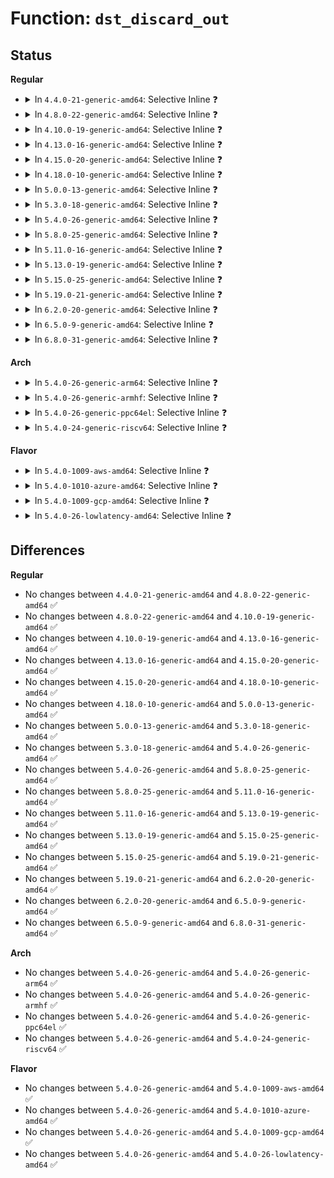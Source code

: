 # Function: <code>dst_discard_out</code>

## Status
<b>Regular</b>
<ul>
<li>
<details>
<summary>In <code>4.4.0-21-generic-amd64</code>: Selective Inline ❓</summary>

```c
int dst_discard_out(struct net * net, struct sock * sk, struct sk_buff * skb)
```

```json
{
  "name": "dst_discard_out",
  "collision_type": "Unique Global",
  "inline_type": "Selective",
  "funcs": [
    {
      "addr": 18446744071586330480,
      "name": "dst_discard_out",
      "external": true,
      "loc": "net/core/dst.c:147",
      "file": "net/core/dst.c",
      "inline": "not declared, inlined",
      "caller_inline": [
        "net/core/dst.c:dst_discard"
      ],
      "caller_func": [
        "net/ipv4/route.c:dst_discard",
        "net/xfrm/xfrm_policy.c:dst_discard",
        "net/ipv6/route.c:dst_discard",
        "net/ipv6/exthdrs.c:dst_discard"
      ]
    }
  ],
  "symbols": [
    {
      "addr": 18446744071586330480,
      "name": "dst_discard_out",
      "section": ".text",
      "bind": "STB_GLOBAL",
      "size": 21
    }
  ]
}
```
</details>
</li>
<li>
<details>
<summary>In <code>4.8.0-22-generic-amd64</code>: Selective Inline ❓</summary>

```c
int dst_discard_out(struct net * net, struct sock * sk, struct sk_buff * skb)
```

```json
{
  "name": "dst_discard_out",
  "collision_type": "Unique Global",
  "inline_type": "Selective",
  "funcs": [
    {
      "addr": 18446744071586763252,
      "name": "dst_discard_out",
      "external": true,
      "loc": "net/core/dst.c:147",
      "file": "net/core/dst.c",
      "inline": "not declared, inlined",
      "caller_inline": [
        "net/core/dst.c:dst_discard"
      ],
      "caller_func": [
        "net/ipv4/route.c:dst_discard",
        "net/xfrm/xfrm_policy.c:dst_discard",
        "net/ipv6/route.c:dst_discard",
        "net/ipv6/exthdrs.c:dst_discard"
      ]
    }
  ],
  "symbols": [
    {
      "addr": 18446744071586763216,
      "name": "dst_discard_out",
      "section": ".text",
      "bind": "STB_GLOBAL",
      "size": 21
    }
  ]
}
```
</details>
</li>
<li>
<details>
<summary>In <code>4.10.0-19-generic-amd64</code>: Selective Inline ❓</summary>

```c
int dst_discard_out(struct net * net, struct sock * sk, struct sk_buff * skb)
```

```json
{
  "name": "dst_discard_out",
  "collision_type": "Unique Global",
  "inline_type": "Selective",
  "funcs": [
    {
      "addr": 18446744071586949828,
      "name": "dst_discard_out",
      "external": true,
      "loc": "net/core/dst.c:147",
      "file": "net/core/dst.c",
      "inline": "not declared, inlined",
      "caller_inline": [
        "net/core/dst.c:dst_discard"
      ],
      "caller_func": [
        "net/ipv4/route.c:dst_discard",
        "net/xfrm/xfrm_policy.c:dst_discard",
        "net/ipv6/route.c:dst_discard",
        "net/ipv6/exthdrs.c:dst_discard"
      ]
    }
  ],
  "symbols": [
    {
      "addr": 18446744071586949792,
      "name": "dst_discard_out",
      "section": ".text",
      "bind": "STB_GLOBAL",
      "size": 21
    }
  ]
}
```
</details>
</li>
<li>
<details>
<summary>In <code>4.13.0-16-generic-amd64</code>: Selective Inline ❓</summary>

```c
int dst_discard_out(struct net * net, struct sock * sk, struct sk_buff * skb)
```

```json
{
  "name": "dst_discard_out",
  "collision_type": "Unique Global",
  "inline_type": "Selective",
  "funcs": [
    {
      "addr": 18446744071587075524,
      "name": "dst_discard_out",
      "external": true,
      "loc": "net/core/dst.c:45",
      "file": "net/core/dst.c",
      "inline": "not declared, inlined",
      "caller_inline": [
        "net/core/dst.c:dst_discard"
      ],
      "caller_func": [
        "net/ipv4/route.c:dst_discard",
        "net/xfrm/xfrm_policy.c:dst_discard",
        "net/ipv6/route.c:dst_discard",
        "net/ipv6/exthdrs.c:dst_discard"
      ]
    }
  ],
  "symbols": [
    {
      "addr": 18446744071587075488,
      "name": "dst_discard_out",
      "section": ".text",
      "bind": "STB_GLOBAL",
      "size": 21
    }
  ]
}
```
</details>
</li>
<li>
<details>
<summary>In <code>4.15.0-20-generic-amd64</code>: Selective Inline ❓</summary>

```c
int dst_discard_out(struct net * net, struct sock * sk, struct sk_buff * skb)
```

```json
{
  "name": "dst_discard_out",
  "collision_type": "Unique Global",
  "inline_type": "Selective",
  "funcs": [
    {
      "addr": 18446744071587577044,
      "name": "dst_discard_out",
      "external": true,
      "loc": "net/core/dst.c:45",
      "file": "net/core/dst.c",
      "inline": "not declared, inlined",
      "caller_inline": [
        "net/core/dst.c:dst_discard"
      ],
      "caller_func": [
        "net/ipv4/route.c:dst_discard",
        "net/xfrm/xfrm_policy.c:dst_discard",
        "net/ipv6/route.c:dst_discard",
        "net/ipv6/exthdrs.c:dst_discard"
      ]
    }
  ],
  "symbols": [
    {
      "addr": 18446744071587577008,
      "name": "dst_discard_out",
      "section": ".text",
      "bind": "STB_GLOBAL",
      "size": 21
    }
  ]
}
```
</details>
</li>
<li>
<details>
<summary>In <code>4.18.0-10-generic-amd64</code>: Selective Inline ❓</summary>

```c
int dst_discard_out(struct net * net, struct sock * sk, struct sk_buff * skb)
```

```json
{
  "name": "dst_discard_out",
  "collision_type": "Unique Global",
  "inline_type": "Selective",
  "funcs": [
    {
      "addr": 18446744071587886160,
      "name": "dst_discard_out",
      "external": true,
      "loc": "net/core/dst.c:46",
      "file": "net/core/dst.c",
      "inline": "not declared, inlined",
      "caller_inline": [
        "net/core/dst.c:dst_discard"
      ],
      "caller_func": [
        "net/ipv4/route.c:dst_discard",
        "net/xfrm/xfrm_policy.c:dst_discard",
        "net/ipv6/route.c:dst_discard",
        "net/ipv6/exthdrs.c:dst_discard"
      ]
    }
  ],
  "symbols": [
    {
      "addr": 18446744071587886128,
      "name": "dst_discard_out",
      "section": ".text",
      "bind": "STB_GLOBAL",
      "size": 21
    }
  ]
}
```
</details>
</li>
<li>
<details>
<summary>In <code>5.0.0-13-generic-amd64</code>: Selective Inline ❓</summary>

```c
int dst_discard_out(struct net * net, struct sock * sk, struct sk_buff * skb)
```

```json
{
  "name": "dst_discard_out",
  "collision_type": "Unique Global",
  "inline_type": "Selective",
  "funcs": [
    {
      "addr": 18446744071588027920,
      "name": "dst_discard_out",
      "external": true,
      "loc": "net/core/dst.c:46",
      "file": "net/core/dst.c",
      "inline": "not declared, inlined",
      "caller_inline": [
        "net/core/dst.c:dst_discard"
      ],
      "caller_func": [
        "net/ipv4/route.c:dst_discard",
        "net/xfrm/xfrm_policy.c:dst_discard",
        "net/ipv6/route.c:dst_discard",
        "net/ipv6/exthdrs.c:dst_discard"
      ]
    }
  ],
  "symbols": [
    {
      "addr": 18446744071588027888,
      "name": "dst_discard_out",
      "section": ".text",
      "bind": "STB_GLOBAL",
      "size": 21
    }
  ]
}
```
</details>
</li>
<li>
<details>
<summary>In <code>5.3.0-18-generic-amd64</code>: Selective Inline ❓</summary>

```c
int dst_discard_out(struct net * net, struct sock * sk, struct sk_buff * skb)
```

```json
{
  "name": "dst_discard_out",
  "collision_type": "Unique Global",
  "inline_type": "Selective",
  "funcs": [
    {
      "addr": 18446744071588341072,
      "name": "dst_discard_out",
      "external": true,
      "loc": "net/core/dst.c:30",
      "file": "net/core/dst.c",
      "inline": "not declared, inlined",
      "caller_inline": [
        "net/core/dst.c:dst_discard"
      ],
      "caller_func": [
        "net/ipv4/route.c:dst_discard",
        "net/xfrm/xfrm_policy.c:dst_discard",
        "net/ipv6/route.c:dst_discard",
        "net/ipv6/exthdrs.c:dst_discard"
      ]
    }
  ],
  "symbols": [
    {
      "addr": 18446744071588341040,
      "name": "dst_discard_out",
      "section": ".text",
      "bind": "STB_GLOBAL",
      "size": 21
    }
  ]
}
```
</details>
</li>
<li>
<details>
<summary>In <code>5.4.0-26-generic-amd64</code>: Selective Inline ❓</summary>

```c
int dst_discard_out(struct net * net, struct sock * sk, struct sk_buff * skb)
```

```json
{
  "name": "dst_discard_out",
  "collision_type": "Unique Global",
  "inline_type": "Selective",
  "funcs": [
    {
      "addr": 18446744071588547472,
      "name": "dst_discard_out",
      "external": true,
      "loc": "net/core/dst.c:30",
      "file": "net/core/dst.c",
      "inline": "not declared, inlined",
      "caller_inline": [
        "net/core/dst.c:dst_discard"
      ],
      "caller_func": [
        "net/ipv4/route.c:dst_discard",
        "net/xfrm/xfrm_policy.c:dst_discard",
        "net/ipv6/route.c:dst_discard",
        "net/ipv6/exthdrs.c:dst_discard"
      ]
    }
  ],
  "symbols": [
    {
      "addr": 18446744071588547440,
      "name": "dst_discard_out",
      "section": ".text",
      "bind": "STB_GLOBAL",
      "size": 21
    }
  ]
}
```
</details>
</li>
<li>
<details>
<summary>In <code>5.8.0-25-generic-amd64</code>: Selective Inline ❓</summary>

```c
int dst_discard_out(struct net * net, struct sock * sk, struct sk_buff * skb)
```

```json
{
  "name": "dst_discard_out",
  "collision_type": "Unique Global",
  "inline_type": "Selective",
  "funcs": [
    {
      "addr": 18446744071589398320,
      "name": "dst_discard_out",
      "external": true,
      "loc": "net/core/dst.c:30",
      "file": "net/core/dst.c",
      "inline": "not declared, inlined",
      "caller_inline": [
        "net/core/dst.c:dst_discard"
      ],
      "caller_func": [
        "net/ipv4/route.c:dst_discard",
        "net/xfrm/xfrm_policy.c:dst_discard",
        "net/ipv6/route.c:dst_discard",
        "net/ipv6/exthdrs.c:dst_discard"
      ]
    }
  ],
  "symbols": [
    {
      "addr": 18446744071589398288,
      "name": "dst_discard_out",
      "section": ".text",
      "bind": "STB_GLOBAL",
      "size": 21
    }
  ]
}
```
</details>
</li>
<li>
<details>
<summary>In <code>5.11.0-16-generic-amd64</code>: Selective Inline ❓</summary>

```c
int dst_discard_out(struct net * net, struct sock * sk, struct sk_buff * skb)
```

```json
{
  "name": "dst_discard_out",
  "collision_type": "Unique Global",
  "inline_type": "Selective",
  "funcs": [
    {
      "addr": 18446744071589399424,
      "name": "dst_discard_out",
      "external": true,
      "loc": "net/core/dst.c:30",
      "file": "net/core/dst.c",
      "inline": "not declared, inlined",
      "caller_inline": [
        "net/core/dst.c:dst_discard"
      ],
      "caller_func": [
        "net/ipv4/route.c:dst_discard",
        "net/xfrm/xfrm_policy.c:dst_discard",
        "net/ipv6/route.c:dst_discard",
        "net/ipv6/exthdrs.c:dst_discard"
      ]
    }
  ],
  "symbols": [
    {
      "addr": 18446744071589399392,
      "name": "dst_discard_out",
      "section": ".text",
      "bind": "STB_GLOBAL",
      "size": 21
    }
  ]
}
```
</details>
</li>
<li>
<details>
<summary>In <code>5.13.0-19-generic-amd64</code>: Selective Inline ❓</summary>

```c
int dst_discard_out(struct net * net, struct sock * sk, struct sk_buff * skb)
```

```json
{
  "name": "dst_discard_out",
  "collision_type": "Unique Global",
  "inline_type": "Selective",
  "funcs": [
    {
      "addr": 18446744071589296624,
      "name": "dst_discard_out",
      "external": true,
      "loc": "net/core/dst.c:30",
      "file": "net/core/dst.c",
      "inline": "not declared, inlined",
      "caller_inline": [
        "net/core/dst.c:dst_discard"
      ],
      "caller_func": [
        "net/ipv4/route.c:dst_discard",
        "net/xfrm/xfrm_policy.c:dst_discard",
        "net/ipv6/route.c:dst_discard",
        "net/ipv6/exthdrs.c:dst_discard"
      ]
    }
  ],
  "symbols": [
    {
      "addr": 18446744071589296592,
      "name": "dst_discard_out",
      "section": ".text",
      "bind": "STB_GLOBAL",
      "size": 21
    }
  ]
}
```
</details>
</li>
<li>
<details>
<summary>In <code>5.15.0-25-generic-amd64</code>: Selective Inline ❓</summary>

```c
int dst_discard_out(struct net * net, struct sock * sk, struct sk_buff * skb)
```

```json
{
  "name": "dst_discard_out",
  "collision_type": "Unique Global",
  "inline_type": "Selective",
  "funcs": [
    {
      "addr": 18446744071590024672,
      "name": "dst_discard_out",
      "external": true,
      "loc": "net/core/dst.c:30",
      "file": "net/core/dst.c",
      "inline": "not declared, inlined",
      "caller_inline": [
        "net/core/dst.c:dst_discard"
      ],
      "caller_func": [
        "net/ipv4/route.c:dst_discard",
        "net/xfrm/xfrm_policy.c:dst_discard",
        "net/ipv6/route.c:dst_discard",
        "net/ipv6/exthdrs.c:dst_discard"
      ]
    }
  ],
  "symbols": [
    {
      "addr": 18446744071590024640,
      "name": "dst_discard_out",
      "section": ".text",
      "bind": "STB_GLOBAL",
      "size": 21
    }
  ]
}
```
</details>
</li>
<li>
<details>
<summary>In <code>5.19.0-21-generic-amd64</code>: Selective Inline ❓</summary>

```c
int dst_discard_out(struct net * net, struct sock * sk, struct sk_buff * skb)
```

```json
{
  "name": "dst_discard_out",
  "collision_type": "Unique Global",
  "inline_type": "Selective",
  "funcs": [
    {
      "addr": 18446744071591565712,
      "name": "dst_discard_out",
      "external": true,
      "loc": "net/core/dst.c:30",
      "file": "net/core/dst.c",
      "inline": "not declared, inlined",
      "caller_inline": [
        "net/core/dst.c:dst_discard"
      ],
      "caller_func": [
        "net/ipv4/route.c:dst_discard",
        "net/xfrm/xfrm_policy.c:dst_discard",
        "net/ipv6/route.c:dst_discard",
        "net/ipv6/exthdrs.c:dst_discard"
      ]
    }
  ],
  "symbols": [
    {
      "addr": 18446744071591565664,
      "name": "dst_discard_out",
      "section": ".text",
      "bind": "STB_GLOBAL",
      "size": 36
    }
  ]
}
```
</details>
</li>
<li>
<details>
<summary>In <code>6.2.0-20-generic-amd64</code>: Selective Inline ❓</summary>

```c
int dst_discard_out(struct net * net, struct sock * sk, struct sk_buff * skb)
```

```json
{
  "name": "dst_discard_out",
  "collision_type": "Unique Global",
  "inline_type": "Selective",
  "funcs": [
    {
      "addr": 18446744071593343952,
      "name": "dst_discard_out",
      "external": true,
      "loc": "net/core/dst.c:30",
      "file": "net/core/dst.c",
      "inline": "not declared, inlined",
      "caller_inline": [
        "net/core/dst.c:dst_discard"
      ],
      "caller_func": [
        "net/ipv4/route.c:dst_discard",
        "net/xfrm/xfrm_policy.c:dst_discard",
        "net/ipv6/route.c:dst_discard",
        "net/ipv6/exthdrs.c:dst_discard"
      ]
    }
  ],
  "symbols": [
    {
      "addr": 18446744071593343888,
      "name": "dst_discard_out",
      "section": ".text",
      "bind": "STB_GLOBAL",
      "size": 36
    }
  ]
}
```
</details>
</li>
<li>
<details>
<summary>In <code>6.5.0-9-generic-amd64</code>: Selective Inline ❓</summary>

```c
int dst_discard_out(struct net * net, struct sock * sk, struct sk_buff * skb)
```

```json
{
  "name": "dst_discard_out",
  "collision_type": "Unique Global",
  "inline_type": "Selective",
  "funcs": [
    {
      "addr": 18446744071593806224,
      "name": "dst_discard_out",
      "external": true,
      "loc": "net/core/dst.c:30",
      "file": "net/core/dst.c",
      "inline": "not declared, inlined",
      "caller_inline": [
        "net/core/dst.c:dst_discard"
      ],
      "caller_func": [
        "net/ipv4/route.c:dst_discard",
        "net/xfrm/xfrm_policy.c:dst_discard",
        "net/ipv6/route.c:dst_discard",
        "net/ipv6/exthdrs.c:dst_discard"
      ]
    }
  ],
  "symbols": [
    {
      "addr": 18446744071593806160,
      "name": "dst_discard_out",
      "section": ".text",
      "bind": "STB_GLOBAL",
      "size": 36
    }
  ]
}
```
</details>
</li>
<li>
<details>
<summary>In <code>6.8.0-31-generic-amd64</code>: Selective Inline ❓</summary>

```c
int dst_discard_out(struct net * net, struct sock * sk, struct sk_buff * skb)
```

```json
{
  "name": "dst_discard_out",
  "collision_type": "Unique Global",
  "inline_type": "Selective",
  "funcs": [
    {
      "addr": 18446744071594587632,
      "name": "dst_discard_out",
      "external": true,
      "loc": "net/core/dst.c:30",
      "file": "net/core/dst.c",
      "inline": "not declared, inlined",
      "caller_inline": [
        "net/core/dst.c:dst_discard"
      ],
      "caller_func": [
        "net/ipv4/route.c:dst_discard",
        "net/xfrm/xfrm_policy.c:dst_discard",
        "net/ipv6/route.c:dst_discard",
        "net/ipv6/exthdrs.c:dst_discard"
      ]
    }
  ],
  "symbols": [
    {
      "addr": 18446744071594587568,
      "name": "dst_discard_out",
      "section": ".text",
      "bind": "STB_GLOBAL",
      "size": 36
    }
  ]
}
```
</details>
</li>
</ul>
<b>Arch</b>
<ul>
<li>
<details>
<summary>In <code>5.4.0-26-generic-arm64</code>: Selective Inline ❓</summary>

```c
int dst_discard_out(struct net * net, struct sock * sk, struct sk_buff * skb)
```

```json
{
  "name": "dst_discard_out",
  "collision_type": "Unique Global",
  "inline_type": "Selective",
  "funcs": [
    {
      "addr": 18446603336502085000,
      "name": "dst_discard_out",
      "external": true,
      "loc": "net/core/dst.c:30",
      "file": "net/core/dst.c",
      "inline": "not declared, inlined",
      "caller_inline": [
        "net/core/dst.c:dst_discard"
      ],
      "caller_func": [
        "net/ipv4/route.c:dst_discard",
        "net/xfrm/xfrm_policy.c:dst_discard",
        "net/ipv6/route.c:dst_discard",
        "net/ipv6/exthdrs.c:dst_discard"
      ]
    }
  ],
  "symbols": [
    {
      "addr": 18446603336502084952,
      "name": "dst_discard_out",
      "section": ".text",
      "bind": "STB_GLOBAL",
      "size": 48
    }
  ]
}
```
</details>
</li>
<li>
<details>
<summary>In <code>5.4.0-26-generic-armhf</code>: Selective Inline ❓</summary>

```c
int dst_discard_out(struct net * net, struct sock * sk, struct sk_buff * skb)
```

```json
{
  "name": "dst_discard_out",
  "collision_type": "Unique Global",
  "inline_type": "Selective",
  "funcs": [
    {
      "addr": 3234834852,
      "name": "dst_discard_out",
      "external": true,
      "loc": "net/core/dst.c:30",
      "file": "net/core/dst.c",
      "inline": "not declared, inlined",
      "caller_inline": [
        "net/core/dst.c:dst_discard"
      ],
      "caller_func": [
        "net/ipv4/route.c:dst_discard",
        "net/xfrm/xfrm_policy.c:dst_discard",
        "net/ipv6/route.c:dst_discard",
        "net/ipv6/exthdrs.c:dst_discard"
      ]
    }
  ],
  "symbols": [
    {
      "addr": 3234834804,
      "name": "dst_discard_out",
      "section": ".text",
      "bind": "STB_GLOBAL",
      "size": 36
    }
  ]
}
```
</details>
</li>
<li>
<details>
<summary>In <code>5.4.0-26-generic-ppc64el</code>: Selective Inline ❓</summary>

```c
int dst_discard_out(struct net * net, struct sock * sk, struct sk_buff * skb)
```

```json
{
  "name": "dst_discard_out",
  "collision_type": "Unique Global",
  "inline_type": "Selective",
  "funcs": [
    {
      "addr": 13835058055295537668,
      "name": "dst_discard_out",
      "external": true,
      "loc": "net/core/dst.c:30",
      "file": "net/core/dst.c",
      "inline": "not declared, inlined",
      "caller_inline": [
        "net/core/dst.c:dst_discard"
      ],
      "caller_func": [
        "net/ipv4/route.c:dst_discard",
        "net/xfrm/xfrm_policy.c:dst_discard",
        "net/ipv6/route.c:dst_discard",
        "net/ipv6/exthdrs.c:dst_discard"
      ]
    }
  ],
  "symbols": [
    {
      "addr": 13835058055295537584,
      "name": "dst_discard_out",
      "section": ".text",
      "bind": "STB_GLOBAL",
      "size": 60
    }
  ]
}
```
</details>
</li>
<li>
<details>
<summary>In <code>5.4.0-24-generic-riscv64</code>: Selective Inline ❓</summary>

```c
int dst_discard_out(struct net * net, struct sock * sk, struct sk_buff * skb)
```

```json
{
  "name": "dst_discard_out",
  "collision_type": "Unique Global",
  "inline_type": "Selective",
  "funcs": [
    {
      "addr": 18446743936278358922,
      "name": "dst_discard_out",
      "external": true,
      "loc": "net/core/dst.c:30",
      "file": "net/core/dst.c",
      "inline": "not declared, inlined",
      "caller_inline": [
        "net/core/dst.c:dst_discard"
      ],
      "caller_func": [
        "net/ipv4/route.c:dst_discard",
        "net/xfrm/xfrm_policy.c:dst_discard",
        "net/ipv6/route.c:dst_discard",
        "net/ipv6/exthdrs.c:dst_discard"
      ]
    }
  ],
  "symbols": [
    {
      "addr": 18446743936278358878,
      "name": "dst_discard_out",
      "section": ".text",
      "bind": "STB_GLOBAL",
      "size": 44
    }
  ]
}
```
</details>
</li>
</ul>
<b>Flavor</b>
<ul>
<li>
<details>
<summary>In <code>5.4.0-1009-aws-amd64</code>: Selective Inline ❓</summary>

```c
int dst_discard_out(struct net * net, struct sock * sk, struct sk_buff * skb)
```

```json
{
  "name": "dst_discard_out",
  "collision_type": "Unique Global",
  "inline_type": "Selective",
  "funcs": [
    {
      "addr": 18446744071588154208,
      "name": "dst_discard_out",
      "external": true,
      "loc": "net/core/dst.c:30",
      "file": "net/core/dst.c",
      "inline": "not declared, inlined",
      "caller_inline": [
        "net/core/dst.c:dst_discard"
      ],
      "caller_func": [
        "net/ipv4/route.c:dst_discard",
        "net/xfrm/xfrm_policy.c:dst_discard",
        "net/ipv6/route.c:dst_discard",
        "net/ipv6/exthdrs.c:dst_discard"
      ]
    }
  ],
  "symbols": [
    {
      "addr": 18446744071588154176,
      "name": "dst_discard_out",
      "section": ".text",
      "bind": "STB_GLOBAL",
      "size": 21
    }
  ]
}
```
</details>
</li>
<li>
<details>
<summary>In <code>5.4.0-1010-azure-amd64</code>: Selective Inline ❓</summary>

```c
int dst_discard_out(struct net * net, struct sock * sk, struct sk_buff * skb)
```

```json
{
  "name": "dst_discard_out",
  "collision_type": "Unique Global",
  "inline_type": "Selective",
  "funcs": [
    {
      "addr": 18446744071587867040,
      "name": "dst_discard_out",
      "external": true,
      "loc": "net/core/dst.c:30",
      "file": "net/core/dst.c",
      "inline": "not declared, inlined",
      "caller_inline": [
        "net/core/dst.c:dst_discard"
      ],
      "caller_func": [
        "net/ipv4/route.c:dst_discard",
        "net/xfrm/xfrm_policy.c:dst_discard",
        "net/ipv6/route.c:dst_discard",
        "net/ipv6/exthdrs.c:dst_discard"
      ]
    }
  ],
  "symbols": [
    {
      "addr": 18446744071587867008,
      "name": "dst_discard_out",
      "section": ".text",
      "bind": "STB_GLOBAL",
      "size": 21
    }
  ]
}
```
</details>
</li>
<li>
<details>
<summary>In <code>5.4.0-1009-gcp-amd64</code>: Selective Inline ❓</summary>

```c
int dst_discard_out(struct net * net, struct sock * sk, struct sk_buff * skb)
```

```json
{
  "name": "dst_discard_out",
  "collision_type": "Unique Global",
  "inline_type": "Selective",
  "funcs": [
    {
      "addr": 18446744071588486032,
      "name": "dst_discard_out",
      "external": true,
      "loc": "net/core/dst.c:30",
      "file": "net/core/dst.c",
      "inline": "not declared, inlined",
      "caller_inline": [
        "net/core/dst.c:dst_discard"
      ],
      "caller_func": [
        "net/ipv4/route.c:dst_discard",
        "net/xfrm/xfrm_policy.c:dst_discard",
        "net/ipv6/route.c:dst_discard",
        "net/ipv6/exthdrs.c:dst_discard"
      ]
    }
  ],
  "symbols": [
    {
      "addr": 18446744071588486000,
      "name": "dst_discard_out",
      "section": ".text",
      "bind": "STB_GLOBAL",
      "size": 21
    }
  ]
}
```
</details>
</li>
<li>
<details>
<summary>In <code>5.4.0-26-lowlatency-amd64</code>: Selective Inline ❓</summary>

```c
int dst_discard_out(struct net * net, struct sock * sk, struct sk_buff * skb)
```

```json
{
  "name": "dst_discard_out",
  "collision_type": "Unique Global",
  "inline_type": "Selective",
  "funcs": [
    {
      "addr": 18446744071588622944,
      "name": "dst_discard_out",
      "external": true,
      "loc": "net/core/dst.c:30",
      "file": "net/core/dst.c",
      "inline": "not declared, inlined",
      "caller_inline": [
        "net/core/dst.c:dst_discard"
      ],
      "caller_func": [
        "net/ipv4/route.c:dst_discard",
        "net/xfrm/xfrm_policy.c:dst_discard",
        "net/ipv6/route.c:dst_discard",
        "net/ipv6/exthdrs.c:dst_discard"
      ]
    }
  ],
  "symbols": [
    {
      "addr": 18446744071588622912,
      "name": "dst_discard_out",
      "section": ".text",
      "bind": "STB_GLOBAL",
      "size": 21
    }
  ]
}
```
</details>
</li>
</ul>

## Differences
<b>Regular</b>
<ul>
<li>
No changes between <code>4.4.0-21-generic-amd64</code> and <code>4.8.0-22-generic-amd64</code> ✅
</li>
<li>
No changes between <code>4.8.0-22-generic-amd64</code> and <code>4.10.0-19-generic-amd64</code> ✅
</li>
<li>
No changes between <code>4.10.0-19-generic-amd64</code> and <code>4.13.0-16-generic-amd64</code> ✅
</li>
<li>
No changes between <code>4.13.0-16-generic-amd64</code> and <code>4.15.0-20-generic-amd64</code> ✅
</li>
<li>
No changes between <code>4.15.0-20-generic-amd64</code> and <code>4.18.0-10-generic-amd64</code> ✅
</li>
<li>
No changes between <code>4.18.0-10-generic-amd64</code> and <code>5.0.0-13-generic-amd64</code> ✅
</li>
<li>
No changes between <code>5.0.0-13-generic-amd64</code> and <code>5.3.0-18-generic-amd64</code> ✅
</li>
<li>
No changes between <code>5.3.0-18-generic-amd64</code> and <code>5.4.0-26-generic-amd64</code> ✅
</li>
<li>
No changes between <code>5.4.0-26-generic-amd64</code> and <code>5.8.0-25-generic-amd64</code> ✅
</li>
<li>
No changes between <code>5.8.0-25-generic-amd64</code> and <code>5.11.0-16-generic-amd64</code> ✅
</li>
<li>
No changes between <code>5.11.0-16-generic-amd64</code> and <code>5.13.0-19-generic-amd64</code> ✅
</li>
<li>
No changes between <code>5.13.0-19-generic-amd64</code> and <code>5.15.0-25-generic-amd64</code> ✅
</li>
<li>
No changes between <code>5.15.0-25-generic-amd64</code> and <code>5.19.0-21-generic-amd64</code> ✅
</li>
<li>
No changes between <code>5.19.0-21-generic-amd64</code> and <code>6.2.0-20-generic-amd64</code> ✅
</li>
<li>
No changes between <code>6.2.0-20-generic-amd64</code> and <code>6.5.0-9-generic-amd64</code> ✅
</li>
<li>
No changes between <code>6.5.0-9-generic-amd64</code> and <code>6.8.0-31-generic-amd64</code> ✅
</li>
</ul>
<b>Arch</b>
<ul>
<li>
No changes between <code>5.4.0-26-generic-amd64</code> and <code>5.4.0-26-generic-arm64</code> ✅
</li>
<li>
No changes between <code>5.4.0-26-generic-amd64</code> and <code>5.4.0-26-generic-armhf</code> ✅
</li>
<li>
No changes between <code>5.4.0-26-generic-amd64</code> and <code>5.4.0-26-generic-ppc64el</code> ✅
</li>
<li>
No changes between <code>5.4.0-26-generic-amd64</code> and <code>5.4.0-24-generic-riscv64</code> ✅
</li>
</ul>
<b>Flavor</b>
<ul>
<li>
No changes between <code>5.4.0-26-generic-amd64</code> and <code>5.4.0-1009-aws-amd64</code> ✅
</li>
<li>
No changes between <code>5.4.0-26-generic-amd64</code> and <code>5.4.0-1010-azure-amd64</code> ✅
</li>
<li>
No changes between <code>5.4.0-26-generic-amd64</code> and <code>5.4.0-1009-gcp-amd64</code> ✅
</li>
<li>
No changes between <code>5.4.0-26-generic-amd64</code> and <code>5.4.0-26-lowlatency-amd64</code> ✅
</li>
</ul>

